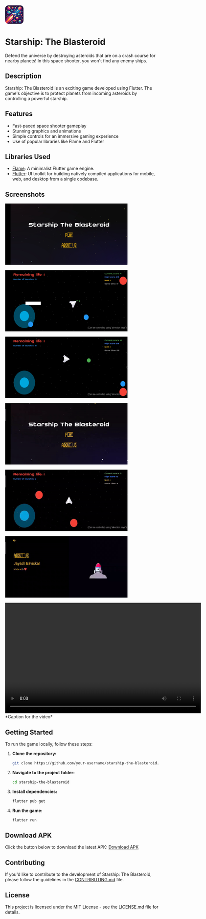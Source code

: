 [<img src="starship-the-blasteroid.png" alt="Screenshot 1" height="60px" width="60px">](starship-the-blasteroid.png)
# Starship: The Blasteroid

Defend the universe by destroying asteroids that are on a crash course for nearby planets! In this space shooter, you won't find any enemy ships.

## Description

Starship: The Blasteroid is an exciting game developed using Flutter. The game's objective is to protect planets from incoming asteroids by controlling a powerful starship.

## Features

- Fast-paced space shooter gameplay
- Stunning graphics and animations
- Simple controls for an immersive gaming experience
- Use of popular libraries like Flame and Flutter

## Libraries Used

- [Flame](https://flame-engine.org/): A minimalist Flutter game engine.
- [Flutter](https://flutter.dev/): UI toolkit for building natively compiled applications for mobile, web, and desktop from a single codebase.

## Screenshots

[<img src="screenshots/image-1.jpeg" alt="Screenshot 1" height="200px" width="400px">](screenshots/image-1.jpeg)


[<img src="screenshots/image-2.jpeg" alt="Screenshot 2" height="200px" width="400px">](screenshots/image-2.jpeg)


[<img src="screenshots/image-3.jpeg" alt="Screenshot 3" height="200px" width="400px">](screenshots/image-3.jpeg)


[<img src="screenshots/part-1.gif" alt="Screenshot 4" height="200px" width="400px">](screenshots/part-1.gif)


[<img src="screenshots/part-2.gif" alt="Screenshot 5" height="200px" width="400px">](screenshots/part-2.gif)


[<img src="screenshots/part-3.gif" alt="Screenshot 6" height="200px" width="400px">](screenshots/part-3.gif)


<video width="640" height="360" controls>
  <source src="screenshots/video.mp4" type="video/mp4">
  Your browser does not support the video tag.
</video>
*Caption for the video*

## Getting Started

To run the game locally, follow these steps:

1. **Clone the repository:**

    ```bash
    git clone https://github.com/your-username/starship-the-blasteroid.git
    ```

2. **Navigate to the project folder:**

    ```bash
    cd starship-the-blasteroid
    ```

3. **Install dependencies:**

    ```bash
    flutter pub get
    ```

4. **Run the game:**

    ```bash
    flutter run
    ```

## Download APK

Click the button below to download the latest APK:
[Download APK](build/app/outputs/flutter-apk/starship-v1.2.apk)

## Contributing

If you'd like to contribute to the development of Starship: The Blasteroid, please follow the guidelines in the [CONTRIBUTING.md](CONTRIBUTING.md) file.

## License

This project is licensed under the MIT License - see the [LICENSE.md](LICENSE.md) file for details.
